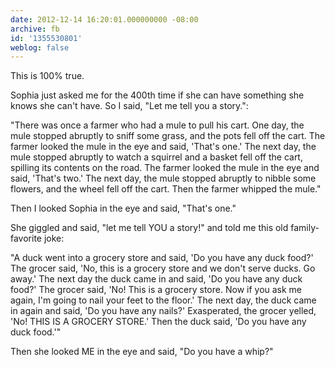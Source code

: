 ```yaml
---
date: 2012-12-14 16:20:01.000000000 -08:00
archive: fb
id: '1355530801'
weblog: false
---
```


This is 100% true.

Sophia just asked me for the 400th time if she can have something she knows she can't have. So I said, "Let me tell you a story.":

"There was once a farmer who had a mule to pull his cart. One day, the mule stopped abruptly to sniff some grass, and the pots fell off the cart. The farmer looked the mule in the eye and said, 'That's one.' The next day, the mule stopped abruptly to watch a squirrel and a basket fell off the cart, spilling its contents on the road. The farmer looked the mule in the eye and said, 'That's two.' The next day, the mule stopped abruptly to nibble some flowers, and the wheel fell off the cart. Then the farmer whipped the mule."

Then I looked Sophia in the eye and said, "That's one."

She giggled and said, "let me tell YOU a story!" and told me this old family-favorite joke:

"A duck went into a grocery store and said, 'Do you have any duck food?' The grocer said, 'No, this is a grocery store and we don't serve ducks. Go away.' The next day the duck came in and said, 'Do you have any duck food?' The grocer said, 'No! This is a grocery store. Now if you ask me again, I'm going to nail your feet to the floor.' The next day, the duck came in again and said, 'Do you have any nails?' Exasperated, the grocer yelled, 'No! THIS IS A GROCERY STORE.' Then the duck said, 'Do you have any duck food.'"

Then she looked ME in the eye and said, "Do you have a whip?"
